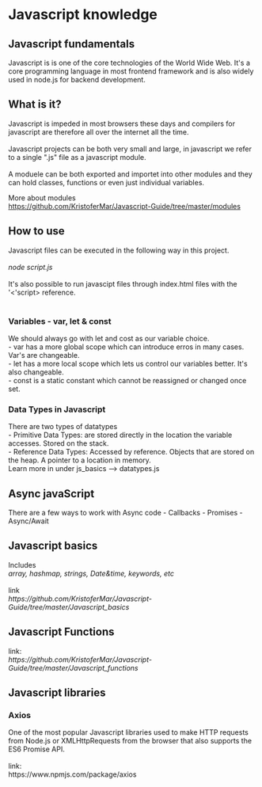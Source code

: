 <h1>Javascript knowledge</h1>


<h2>Javascript fundamentals</h2>
Javascript is is one of the core technologies of the World Wide Web. It's a core programming language in most frontend framework and is also widely used in node.js for backend development.<br>

<h2>What is it?</h2>
Javascript is impeded in most browsers these days and compilers for javascript are therefore all over the internet all the time. <br>
<br>
Javascript projects can be both very small and large, in javascript we refer to a single ".js" file as a javascript module. <br>
<br>
A moduele can be both exported and importet into other modules and they can hold classes, functions or even just individual variables. <br>

More about modules<br>
https://github.com/KristoferMar/Javascript-Guide/tree/master/modules<br>

<h2>How to use</h2>
Javascript files can be executed in the following way in this project. <br><br>
<i>node script.js </i> <br><br>
It's also possible to run javascipt files through index.html files with the '<'script> reference. <br>
<br>
<h3> Variables - var, let & const </h3>
We should always go with let and cost as our variable choice. <br>
- var has a more global scope which can introduce erros in many cases. Var's are changeable.<br>
- let has a more local scope which lets us control our variables better. It's also changeable.<br>
- const is a static constant which cannot be reassigned or changed once set. <br>
<h3>Data Types in Javascript </h3>
There are two types of datatypes<br>
- Primitive Data Types: are stored directly in the location the variable accesses. Stored on the stack. <br>
- Reference Data Types: Accessed by reference. Objects that are stored on the heap. A pointer to a location in memory. <br>
Learn more in under js_basics --> datatypes.js


<h2> Async javaScript </h2>
There are a few ways to work with Async code 
- Callbacks
- Promises
- Async/Await


<h2>Javascript basics</h2>
Includes<br>
<i>array, hashmap, strings, Date&time, keywords, etc</i><br>
<br>
link<br>
<i>https://github.com/KristoferMar/Javascript-Guide/tree/master/Javascript_basics</i>



<h2>Javascript Functions</h2>
link:<br>
<i>https://github.com/KristoferMar/Javascript-Guide/tree/master/Javascript_functions</i>



<h2>Javascript libraries</h2>
<h3>Axios</h3>
One of the most popular Javascript libraries used to make HTTP requests from Node.js or XMLHttpRequests from the browser that also supports the ES6 Promise API. <br><br>
link: <br>
https://www.npmjs.com/package/axios <br>

